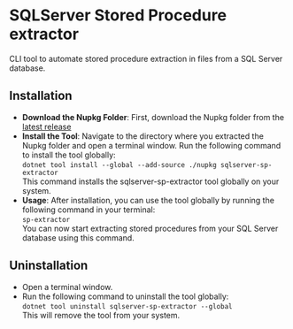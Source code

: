 # SQLServer Stored Procedure extractor
CLI tool to automate stored procedure extraction in files from a SQL Server database.

## Installation
- **Download the Nupkg Folder**: First, download the Nupkg folder from the [latest release](https://github.com/ianklapouch/sqlserver-sp-extractor/releases)
- **Install the Tool**: Navigate to the directory where you extracted the Nupkg folder and open a terminal window. Run the following command to install the tool globally:<br />
```dotnet tool install --global --add-source ./nupkg sqlserver-sp-extractor```<br />
This command installs the sqlserver-sp-extractor tool globally on your system.
- **Usage**: After installation, you can use the tool globally by running the following command in your terminal:<br />
```sp-extractor```<br />
You can now start extracting stored procedures from your SQL Server database using this command.

## Uninstallation
- Open a terminal window.
- Run the following command to uninstall the tool globally:<br />
```dotnet tool uninstall sqlserver-sp-extractor --global```<br />
This will remove the tool from your system.

